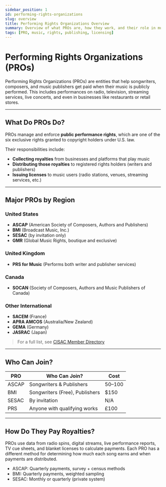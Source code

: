 ```yaml
---
sidebar_position: 1
id: performing-rights-organizations
slug: overview
title: Performing Rights Organizations Overview 
summary: Overview of what PROs are, how they work, and their role in music licensing.
tags: [PRO, music, rights, publishing, licensing]
---
```


# Performing Rights Organizations (PROs)

Performing Rights Organizations (PROs) are entities that help songwriters, composers, and music publishers get paid when their music is publicly performed. This includes performances on radio, television, streaming services, live concerts, and even in businesses like restaurants or retail stores.

---

## What Do PROs Do?

PROs manage and enforce **public performance rights**, which are one of the six exclusive rights granted to copyright holders under U.S. law.

Their responsibilities include:
- **Collecting royalties** from businesses and platforms that play music
- **Distributing those royalties** to registered rights holders (writers and publishers)
- **Issuing licenses** to music users (radio stations, venues, streaming services, etc.)

---

## Major PROs by Region

### United States
- **ASCAP** (American Society of Composers, Authors and Publishers)
- **BMI** (Broadcast Music, Inc.)
- **SESAC** (by invitation only)
- **GMR** (Global Music Rights, boutique and exclusive)

### United Kingdom
- **PRS for Music** (Performs both writer and publisher services)

### Canada
- **SOCAN** (Society of Composers, Authors and Music Publishers of Canada)

### Other International
- **SACEM** (France)
- **APRA AMCOS** (Australia/New Zealand)
- **GEMA** (Germany)
- **JASRAC** (Japan)

> For a full list, see [CISAC Member Directory](https://www.cisac.org/Members)

---

## Who Can Join?

| PRO       | Who Can Join?                   | Cost       |
|-----------|----------------------------------|------------|
| ASCAP     | Songwriters & Publishers         | $50–$100   |
| BMI       | Songwriters (Free), Publishers   | $150       |
| SESAC     | By invitation                    | N/A        |
| PRS       | Anyone with qualifying works     | £100       |

---

## How Do They Pay Royalties?

PROs use data from radio spins, digital streams, live performance reports, TV cue sheets, and blanket licenses to calculate payments. Each PRO has a different method for determining how much each song earns and when payments are distributed.

- ASCAP: Quarterly payments, survey + census methods
- BMI: Quarterly payments, weighted sampling
- SESAC: Monthly or quarterly (private system)
